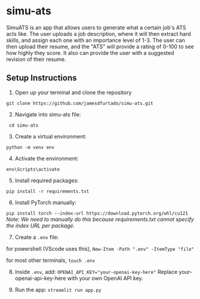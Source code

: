 # simu-ats
SimuATS is an app that allows users to generate what a certain job's ATS acts like.
The user uploads a job description, where it will then extract hard skills, and assign each one with an importance level of 1-3.
The user can then upload their resume, and the "ATS" will provide a rating of 0-100 to see how highly they score.
It also can provide the user with a suggested revision of their resume.

## Setup Instructions

1. Open up your terminal and clone the repository

```git clone https://github.com/jamesdfurtado/simu-ats.git```

2. Navigate into simu-ats file:

``` cd simu-ats```

3. Create a virtual environment:

```python -m venv env```

4. Activate the environment:

```env\Scripts\activate```

5. Install required packages:

```pip install -r requirements.txt```

6. Install PyTorch manually:

```pip install torch --index-url https://download.pytorch.org/whl/cu121```
*Note: We need to manually do this because requirements.txt cannot specify the index URL per package.*

7. Create a `.env` file:

for powershell (VScode uses this), ```New-Item -Path ".env" -ItemType "file"``` 

for most other terminals, ```touch .env``` 

8. Inside `.env`, add:
```OPENAI_API_KEY="your-openai-key-here"```
Replace your-openai-api-key-here with your own OpenAI API key.

9. Run the app:
```streamlit run app.py```
